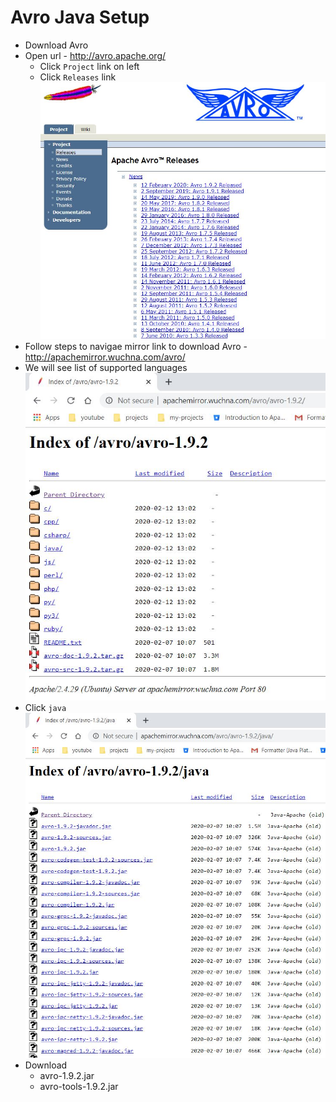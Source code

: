 # Avro Java Setup
* Download Avro
* Open url - http://avro.apache.org/
	* Click `Project` link on left
	* Click `Releases` link\
![picture](images/avro-download.jpg)
* Follow steps to navigae mirror link to download Avro - http://apachemirror.wuchna.com/avro/
* We will see list of supported languages\
![picture](images/supported-languages.jpg)
* Click `java`\
![picture](images/java-jars.jpg)
* Download
	* avro-1.9.2.jar
	* avro-tools-1.9.2.jar